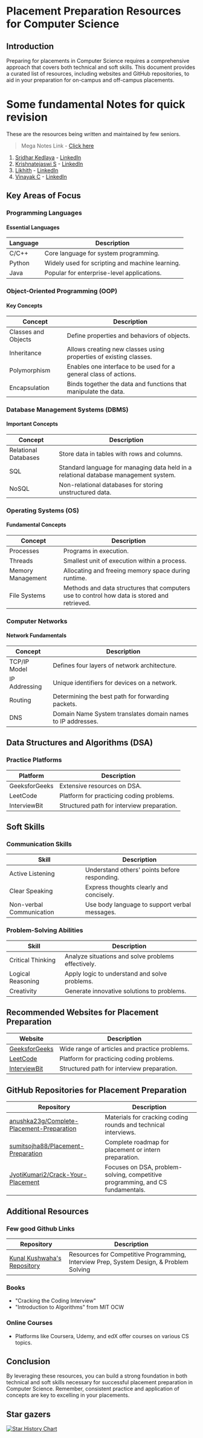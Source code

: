 # Placement Preparation Resources for Computer Science

## Introduction

Preparing for placements in Computer Science requires a comprehensive approach that covers both technical and soft skills. This document provides a curated list of resources, including websites and GitHub repositories, to aid in your preparation for on-campus and off-campus placements.

# Some fundamental Notes for quick revision

These are the resources being written and maintained by few seniors.

> Mega Notes Link - [Click here](https://github.com/DeathStroke19891/CP_Notes)

1. [Sridhar Kedlaya](https://github.com/DeathStroke19891) - [LinkedIn](https://www.linkedin.com/in/sridhar-d-kedlaya-92b928232/)
2. [Krishnatejaswi S](https://github.com/KTS-o7) - [LinkedIn](https://in.linkedin.com/in/krishnatejaswi-shenthar)
3. [Likhith](https://github.com/using-namespace-lyx) - [LinkedIn](https://www.linkedin.com/in/likhith1310/)
4. [Vinayak C](https://github.com/vinayak-C12) - [LinkedIn](https://www.linkedin.com/in/vinayak-c-38ba1a263/)

## Key Areas of Focus

### Programming Languages

#### Essential Languages

| Language | Description                                     |
| -------- | ----------------------------------------------- |
| C/C++    | Core language for system programming.           |
| Python   | Widely used for scripting and machine learning. |
| Java     | Popular for enterprise-level applications.      |

### Object-Oriented Programming (OOP)

#### Key Concepts

| Concept             | Description                                                       |
| ------------------- | ----------------------------------------------------------------- |
| Classes and Objects | Define properties and behaviors of objects.                       |
| Inheritance         | Allows creating new classes using properties of existing classes. |
| Polymorphism        | Enables one interface to be used for a general class of actions.  |
| Encapsulation       | Binds together the data and functions that manipulate the data.   |

### Database Management Systems (DBMS)

#### Important Concepts

| Concept              | Description                                                                          |
| -------------------- | ------------------------------------------------------------------------------------ |
| Relational Databases | Store data in tables with rows and columns.                                          |
| SQL                  | Standard language for managing data held in a relational database management system. |
| NoSQL                | Non-relational databases for storing unstructured data.                              |

### Operating Systems (OS)

#### Fundamental Concepts

| Concept           | Description                                                                                 |
| ----------------- | ------------------------------------------------------------------------------------------- |
| Processes         | Programs in execution.                                                                      |
| Threads           | Smallest unit of execution within a process.                                                |
| Memory Management | Allocating and freeing memory space during runtime.                                         |
| File Systems      | Methods and data structures that computers use to control how data is stored and retrieved. |

### Computer Networks

#### Network Fundamentals

| Concept       | Description                                                 |
| ------------- | ----------------------------------------------------------- |
| TCP/IP Model  | Defines four layers of network architecture.                |
| IP Addressing | Unique identifiers for devices on a network.                |
| Routing       | Determining the best path for forwarding packets.           |
| DNS           | Domain Name System translates domain names to IP addresses. |

## Data Structures and Algorithms (DSA)

### Practice Platforms

| Platform      | Description                                |
| ------------- | ------------------------------------------ |
| GeeksforGeeks | Extensive resources on DSA.                |
| LeetCode      | Platform for practicing coding problems.   |
| InterviewBit  | Structured path for interview preparation. |

## Soft Skills

### Communication Skills

| Skill                    | Description                                   |
| ------------------------ | --------------------------------------------- |
| Active Listening         | Understand others' points before responding.  |
| Clear Speaking           | Express thoughts clearly and concisely.       |
| Non-verbal Communication | Use body language to support verbal messages. |

### Problem-Solving Abilities

| Skill             | Description                                        |
| ----------------- | -------------------------------------------------- |
| Critical Thinking | Analyze situations and solve problems effectively. |
| Logical Reasoning | Apply logic to understand and solve problems.      |
| Creativity        | Generate innovative solutions to problems.         |

## Recommended Websites for Placement Preparation

| Website                                         | Description                                   |
| ----------------------------------------------- | --------------------------------------------- |
| [GeeksforGeeks](https://www.geeksforgeeks.org/) | Wide range of articles and practice problems. |
| [LeetCode](https://leetcode.com/)               | Platform for practicing coding problems.      |
| [InterviewBit](https://www.interviewbit.com/)   | Structured path for interview preparation.    |

## GitHub Repositories for Placement Preparation

| Repository                                                                                                | Description                                                                    |
| --------------------------------------------------------------------------------------------------------- | ------------------------------------------------------------------------------ |
| [anushka23g/Complete-Placement-Preparation](https://github.com/anushka23g/Complete-Placement-Preparation) | Materials for cracking coding rounds and technical interviews.                 |
| [sumitsojha88/Placement-Preparation](https://github.com/sumitsojha88/Placement-Preparation)               | Complete roadmap for placement or intern preparation.                          |
| [JyotiKumari2/Crack-Your-Placement](https://github.com/JyotiKumari2/Crack-Your-Placement)                 | Focuses on DSA, problem-solving, competitive programming, and CS fundamentals. |

## Additional Resources

### Few good Github Links

| Repository                                                                                         | Description                                                                             |
| -------------------------------------------------------------------------------------------------- | --------------------------------------------------------------------------------------- |
| [Kunal Kushwaha's Repository](https://github.com/kunal-kushwaha/Competitive-Programming-Resources) | Resources for Competitive Programming, Interview Prep, System Design, & Problem Solving |

### Books

- "Cracking the Coding Interview"
- "Introduction to Algorithms" from MIT OCW

### Online Courses

- Platforms like Coursera, Udemy, and edX offer courses on various CS topics.

## Conclusion

By leveraging these resources, you can build a strong foundation in both technical and soft skills necessary for successful placement preparation in Computer Science. Remember, consistent practice and application of concepts are key to excelling in your placements.

## Star gazers

[![Star History Chart](https://api.star-history.com/svg?repos=codingclubrvce/Placement_Prep&type=Date)](https://star-history.com/#codingclubrvce/Placement_Prep&Date)
